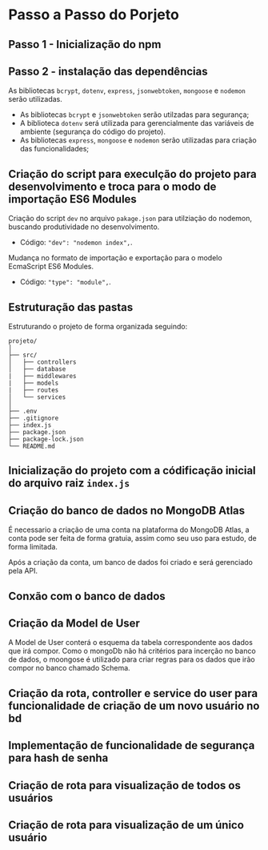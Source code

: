 # Passo a Passo do Porjeto

## Passo 1 - Inicialização do npm

## Passo 2 - instalação das dependências

As bibliotecas `bcrypt`, `dotenv`, `express`, `jsonwebtoken`, `mongoose` e `nodemon` serão utilizadas.

- As bibliotecas `bcrypt` e `jsonwebtoken` serão utilzadas para segurança;
- A biblioteca `dotenv` será utilizada para gerencialmente das variáveis de ambiente (segurança do código do projeto).
- As bibliotecas  `express`, `mongoose` e `nodemon` serão utilizadas para criação das funcionalidades;

## Criação do script para execulção do projeto para desenvolvimento e troca para o modo de importação ES6 Modules

Criação do script `dev` no arquivo `pakage.json` para utilziação do nodemon, buscando produtividade no desenvolvimento.

- Código: `"dev": "nodemon index",`.

Mudança no formato de importação e exportação para o modelo EcmaScript ES6 Modules.

- Código: `"type": "module",`.

## Estruturação das pastas

Estruturando o projeto de forma organizada seguindo:

~~~~text
projeto/
│   
├── src/
│   ├── controllers
│   ├── database
|   ├── middlewares
|   ├── models
|   ├── routes
│   └── services  
│
├── .env
├── .gitignore
├── index.js
├── package.json
├── package-lock.json
└── README.md
~~~~

## Inicialização do projeto com a códificação inicial do arquivo raiz `index.js`

## Criação do banco de dados no MongoDB Atlas

É necessario a criação de uma conta na plataforma do MongoDB Atlas, a conta pode ser feita de forma gratuia, assim como seu uso para estudo, de forma limitada.

Após a criação da conta, um banco de dados foi criado e será gerenciado pela API.

## Conxão com o banco de dados

## Criação da Model de User

A Model de User conterá o esquema da tabela correspondente aos dados que irá compor. Como o mongoDb não há critérios para incerção no banco de dados, o moongose é utilizado para criar regras para os dados que irão compor no banco chamado Schema.

## Criação da rota, controller e service do user para funcionalidade de criação de um novo usuário no bd

## Implementação de funcionalidade de segurança para hash de senha

## Criação de rota para visualização de todos os usuários

## Criação de rota para visualização de um único usuário
